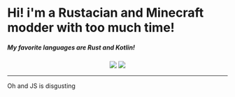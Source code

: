 # Hi! i'm a Rustacian and Minecraft modder with too much time!

##### My favorite languages are Rust and Kotlin!

<div align="center">
    <img src="https://github-readme-stats.vercel.app/api?username=lordmzte&show_icons=true&theme=dracula" />
    <img src="https://github-readme-stats.vercel.app/api/top-langs/?username=lordmzte&theme=dracula&layout=compact" />
</div>
<hr />

Oh and JS is disgusting
